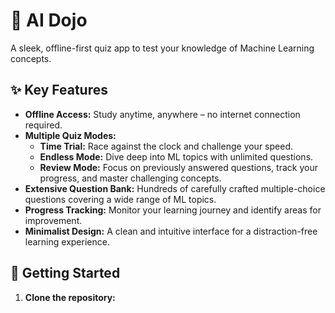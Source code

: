 # 🧠 AI Dojo

A sleek, offline-first quiz app to test your knowledge of Machine Learning concepts.

## ✨ Key Features

*   **Offline Access:**  Study anytime, anywhere – no internet connection required.
*   **Multiple Quiz Modes:**
    *   **Time Trial:**  Race against the clock and challenge your speed.
    *   **Endless Mode:**  Dive deep into ML topics with unlimited questions.
    *   **Review Mode:**  Focus on previously answered questions, track your progress, and master challenging concepts.
*   **Extensive Question Bank:**  Hundreds of carefully crafted multiple-choice questions covering a wide range of ML topics.
*   **Progress Tracking:**  Monitor your learning journey and identify areas for improvement.
*   **Minimalist Design:**  A clean and intuitive interface for a distraction-free learning experience.

## 🚀 Getting Started

1.  **Clone the repository:**
